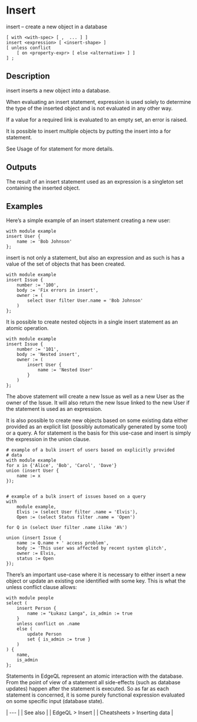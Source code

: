 # Insert

insert – create a new object in a database

```edgeql-synopsis
[ with <with-spec> [ ,  ... ] ]
insert <expression> [ <insert-shape> ]
[ unless conflict
    [ on <property-expr> [ else <alternative> ] ]
] ;
```

## Description

insert inserts a new object into a database.

When evaluating an insert statement, expression is used solely to determine the type of the inserted object and is not evaluated in any other way.

If a value for a required link is evaluated to an empty set, an error is raised.

It is possible to insert multiple objects by putting the insert into a for statement.

See Usage of for statement for more details.

## Outputs

The result of an insert statement used as an expression is a singleton set containing the inserted object.

## Examples

Here’s a simple example of an insert statement creating a new user:

```edgeql
with module example
insert User {
    name := 'Bob Johnson'
};
```

insert is not only a statement, but also an expression and as such is has a value of the set of objects that has been created.

```edgeql
with module example
insert Issue {
    number := '100',
    body := 'Fix errors in insert',
    owner := (
        select User filter User.name = 'Bob Johnson'
    )
};
```

It is possible to create nested objects in a single insert statement as an atomic operation.

```edgeql
with module example
insert Issue {
    number := '101',
    body := 'Nested insert',
    owner := (
        insert User {
            name := 'Nested User'
        }
    )
};
```

The above statement will create a new Issue as well as a new User as the owner of the Issue. It will also return the new Issue linked to the new User if the statement is used as an expression.

It is also possible to create new objects based on some existing data either provided as an explicit list (possibly automatically generated by some tool) or a query. A for statement is the basis for this use-case and insert is simply the expression in the union clause.

```edgeql
# example of a bulk insert of users based on explicitly provided
# data
with module example
for x in {'Alice', 'Bob', 'Carol', 'Dave'}
union (insert User {
    name := x
});


# example of a bulk insert of issues based on a query
with
    module example,
    Elvis := (select User filter .name = 'Elvis'),
    Open := (select Status filter .name = 'Open')

for Q in (select User filter .name ilike 'A%')

union (insert Issue {
    name := Q.name + ' access problem',
    body := 'This user was affected by recent system glitch',
    owner := Elvis,
    status := Open
});
```

There’s an important use-case where it is necessary to either insert a new object or update an existing one identified with some key. This is what the unless conflict clause allows:

```edgeql
with module people
select (
    insert Person {
        name := "Łukasz Langa", is_admin := true
    }
    unless conflict on .name
    else (
        update Person
        set { is_admin := true }
    )
) {
    name,
    is_admin
};
```

Statements in EdgeQL represent an atomic interaction with the database. From the point of view of a statement all side-effects (such as database updates) happen after the statement is executed. So as far as each statement is concerned, it is some purely functional expression evaluated on some specific input (database state).

| --- |
| See also |
| EdgeQL > Insert |
| Cheatsheets > Inserting data |

